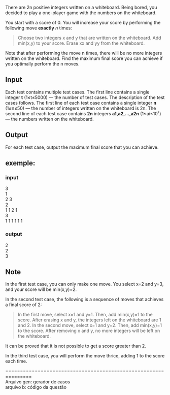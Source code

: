 There are 2n positive integers written on a whiteboard. Being bored, you decided to play a one-player game with the numbers on the whiteboard.

You start with a score of 0. You will increase your score by performing the following move **exactly** *n* times:

>Choose two integers x and y that are written on the whiteboard.
>Add min⁡(x,y) to your score.
>Erase xx and yy from the whiteboard. 

Note that after performing the move n times, there will be no more integers written on the whiteboard.
Find the maximum final score you can achieve if you optimally perform the n moves.

## Input

Each test contains multiple test cases. The first line contains a single integer **t** (1≤t≤5000) — the number of test cases. The description of the test cases follows.
The first line of each test case contains a single integer **n** (1≤n≤50) — the number of integers written on the whiteboard is 2n.
The second line of each test case contains **2n** integers **a1,a2,…,a2n**​ (1≤ai≤10⁷) — the numbers written on the whiteboard.

## Output
For each test case, output the maximum final score that you can achieve.


## exemple:
### input
3  
1  
2 3  
2  
1 1 2 1   
3  
1 1 1 1 1 1  

### output
2  
2  
3  

## Note

In the first test case, you can only make one move. You select x=2 and y=3, and your score will be min⁡(x,y)=2.

In the second test case, the following is a sequence of moves that achieves a final score of 2:

>In the first move, select x=1 and y=1. Then, add min⁡(x,y)=1 to the score. After erasing x and y, the integers left on the whiteboard are 1 and 2.
>In the second move, select x=1 and y=2. Then, add min⁡(x,y)=1 to the score. After removing x and y, no more integers will be left on the whiteboard. 

It can be proved that it is not possible to get a score greater than 2.

In the third test case, you will perform the move thrice, adding 1 to the score each time.

===============================================================  
Arquivo gen: gerador de casos  
arquivo b: código da questão

